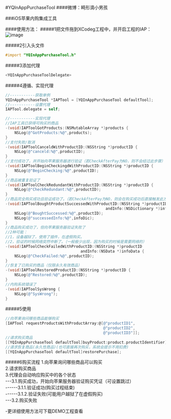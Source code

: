 #YQInAppPurchaseTool
####微博：畸形滴小男孩

###iOS苹果内购集成工具


####使用方法：
#####1把文件拖到XCodeg工程中，并开启工程的IAP：
 ![image](https://github.com/976431yang/YQInAppPurchaseTool/blob/master/DEMO/ScreenShot/ScrrenShot01.png)

#####2引入头文件
```Objective-C
#import "YQInAppPurchaseTool.h"
```
#####3添加代理
```Objective-C
<YQInAppPurchaseToolDelegate>
```
#####4遵循、实现代理
```Objective-C
//-----------获取单例
YQInAppPurchaseTool *IAPTool = [YQInAppPurchaseTool defaultTool];
//-----------设置代理
IAPTool.delegate = self;

//-----------实现代理
//IAP工具已获得可购买的商品
-(void)IAPToolGotProducts:(NSMutableArray *)products {
    NSLog(@"GotProducts:%@",products);
}
//支付失败/取消
-(void)IAPToolCanceldWithProductID:(NSString *)productID {
    NSLog(@"canceld:%@",productID);
}
//支付成功了，并开始向苹果服务器进行验证（若CheckAfterPay为NO，则不会经过此步骤）
-(void)IAPToolBeginCheckingdWithProductID:(NSString *)productID {
    NSLog(@"BeginChecking:%@",productID);
}
//商品被重复验证了
-(void)IAPToolCheckRedundantWithProductID:(NSString *)productID {
    NSLog(@"CheckRedundant:%@",productID);
}
//商品完全购买成功且验证成功了。（若CheckAfterPay为NO，则会在购买成功后直接触发此方法）
-(void)IAPToolBoughtProductSuccessedWithProductID:(NSString *)productID
                                            andInfo:(NSDictionary *)infoDic {
    NSLog(@"BoughtSuccessed:%@",productID);
    NSLog(@"successedInfo:%@",infoDic);
}
//商品购买成功了，但向苹果服务器验证失败了
//2种可能：
//1，设备越狱了，使用了插件，在虚假购买。
//2，验证的时候网络突然中断了。（一般极少出现，因为购买的时候是需要网络的）
-(void)IAPToolCheckFailedWithProductID:(NSString *)productID
                                 andInfo:(NSData *)infoData {
    NSLog(@"CheckFailed:%@",productID);
}
//恢复了已购买的商品（仅限永久有效商品）
-(void)IAPToolRestoredProductID:(NSString *)productID {
    NSLog(@"Restored:%@",productID);
}
//内购系统错误了
-(void)IAPToolSysWrong {
    NSLog(@"SysWrong");
}
```
#####5使用
```Objective-C
//向苹果询问哪些商品能够购买
[IAPTool requestProductsWithProductArray:@[@"productID1",
                                           @"productID2",
                                           @"productID3"]];
//请求购买商品
[[YQInAppPurchaseTool defaultTool]buyProduct:product.productIdentifier];  
//请求恢复商品(永久性商品)(也可直接再次购买，系统会提示不用扣费)
[[YQInAppPurchaseTool defaultTool]restorePurchase];
```

#####6购买流程
1.向苹果询问哪些商品可以购买<br> 
2.请求购买商品<br> 
3.代理会自动响应购买中的各个状态<br> 
---3.1.购买成功，开始向苹果服务器验证购买凭证（可设置跳过）<br> 
------3.1.1.验证成功(购买过程结束)<br> 
------3.1.2.验证失败(可能用户越狱了在虚假购买)<br> 
---3.2.购买失败<br> 

-更详细使用方法可下载DEMO工程查看


